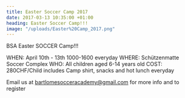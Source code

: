 ```yaml
---
title: Easter Soccer Camp 2017
date: 2017-03-13 10:35:00 +01:00
heading: Easter Soccer Camp!!!
image: "/uploads/Easter%20Camp_2017.png"
---
```


BSA Easter SOCCER Camp!!!

WHEN: April 10th - 13th 1000-1600 everyday
WHERE: Schützenmatte Soccer Complex
WHO: All children aged 6-14 years old
COST: 280CHF/Child includes Camp shirt, snacks and hot lunch everyday

Email us at bartlomesocceracademy@gmail.com for more info and to register